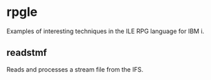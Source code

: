 # rpgle
Examples of interesting techniques in the ILE RPG language for IBM i.

## readstmf
Reads and processes a stream file from the IFS.
